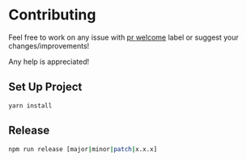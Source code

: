 # Contributing

Feel free to work on any issue with [pr welcome](https://github.com/vvo/selenium-standalone/issues?q=is%3Aissue+is%3Aopen+label%3A%22pr+welcome%22) label or suggest your changes/improvements!

Any help is appreciated!

## Set Up Project

`yarn install`

## Release

```sh
npm run release [major|minor|patch|x.x.x]
```
